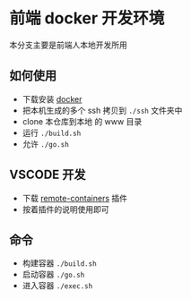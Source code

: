 # 前端 docker 开发环境
本分支主要是前端人本地开发所用

## 如何使用

- 下载安装 [docker](https://www.docker.com/get-started)
- 把本机生成的多个 ssh 拷贝到 `./ssh` 文件夹中
- clone 本仓库到本地 的 www 目录
- 运行 `./build.sh`
- 允许 `./go.sh`

## VSCODE 开发

- 下载 [remote-containers](https://marketplace.visualstudio.com/items?itemName=ms-vscode-remote.remote-containers) 插件
- 按着插件的说明使用即可

## 命令

- 构建容器 `./build.sh`
- 启动容器 `./go.sh`
- 进入容器 `./exec.sh`
